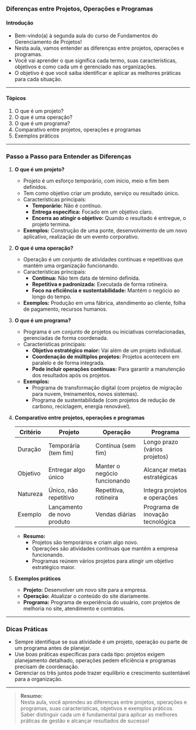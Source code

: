 ### **Diferenças entre Projetos, Operações e Programas**

#### Introdução

- Bem-vindo(a) à segunda aula do curso de Fundamentos do Gerenciamento de Projetos!
- Nesta aula, vamos entender as diferenças entre projetos, operações e programas.
- Você vai aprender o que significa cada termo, suas características, objetivos e como cada um é gerenciado nas organizações.
- O objetivo é que você saiba identificar e aplicar as melhores práticas para cada situação.

---

#### Tópicos

1. O que é um projeto?
2. O que é uma operação?
3. O que é um programa?
4. Comparativo entre projetos, operações e programas
5. Exemplos práticos

---

### Passo a Passo para Entender as Diferenças

1. **O que é um projeto?**

   - Projeto é um esforço temporário, com início, meio e fim bem definidos.
   - Tem como objetivo criar um produto, serviço ou resultado único.
   - Características principais:
     - **Temporário:** Não é contínuo.
     - **Entrega específica:** Focado em um objetivo claro.
     - **Encerra ao atingir o objetivo:** Quando o resultado é entregue, o projeto termina.
   - **Exemplos:** Construção de uma ponte, desenvolvimento de um novo aplicativo, realização de um evento corporativo.

2. **O que é uma operação?**

   - Operação é um conjunto de atividades contínuas e repetitivas que mantém uma organização funcionando.
   - Características principais:
     - **Contínua:** Não tem data de término definida.
     - **Repetitiva e padronizada:** Executada de forma rotineira.
     - **Foco na eficiência e sustentabilidade:** Mantém o negócio ao longo do tempo.
   - **Exemplos:** Produção em uma fábrica, atendimento ao cliente, folha de pagamento, recursos humanos.

3. **O que é um programa?**

   - Programa é um conjunto de projetos ou iniciativas correlacionadas, gerenciadas de forma coordenada.
   - Características principais:
     - **Objetivo estratégico maior:** Vai além de um projeto individual.
     - **Coordenação de múltiplos projetos:** Projetos acontecem em paralelo e de forma integrada.
     - **Pode incluir operações contínuas:** Para garantir a manutenção dos resultados após os projetos.
   - **Exemplos:**
     - Programa de transformação digital (com projetos de migração para nuvem, treinamentos, novos sistemas).
     - Programa de sustentabilidade (com projetos de redução de carbono, reciclagem, energia renovável).

4. **Comparativo entre projetos, operações e programas**

   | Critério | Projeto                    | Operação                     | Programa                         |
   | -------- | -------------------------- | ---------------------------- | -------------------------------- |
   | Duração  | Temporária (tem fim)       | Contínua (sem fim)           | Longo prazo (vários projetos)    |
   | Objetivo | Entregar algo único        | Manter o negócio funcionando | Alcançar metas estratégicas      |
   | Natureza | Único, não repetitivo      | Repetitiva, rotineira        | Integra projetos e operações     |
   | Exemplo  | Lançamento de novo produto | Vendas diárias               | Programa de inovação tecnológica |

   - **Resumo:**
     - Projetos são temporários e criam algo novo.
     - Operações são atividades contínuas que mantêm a empresa funcionando.
     - Programas reúnem vários projetos para atingir um objetivo estratégico maior.

5. **Exemplos práticos**

   - **Projeto:** Desenvolver um novo site para a empresa.
   - **Operação:** Atualizar o conteúdo do site diariamente.
   - **Programa:** Programa de experiência do usuário, com projetos de melhoria no site, atendimento e contratos.

---

### Dicas Práticas

- Sempre identifique se sua atividade é um projeto, operação ou parte de um programa antes de planejar.
- Use boas práticas específicas para cada tipo: projetos exigem planejamento detalhado, operações pedem eficiência e programas precisam de coordenação.
- Gerenciar os três juntos pode trazer equilíbrio e crescimento sustentável para a organização.

---

> **Resumo:**  
> Nesta aula, você aprendeu as diferenças entre projetos, operações e programas, suas características, objetivos e exemplos práticos.  
> Saber distinguir cada um é fundamental para aplicar as melhores práticas de gestão e alcançar resultados de sucesso!
